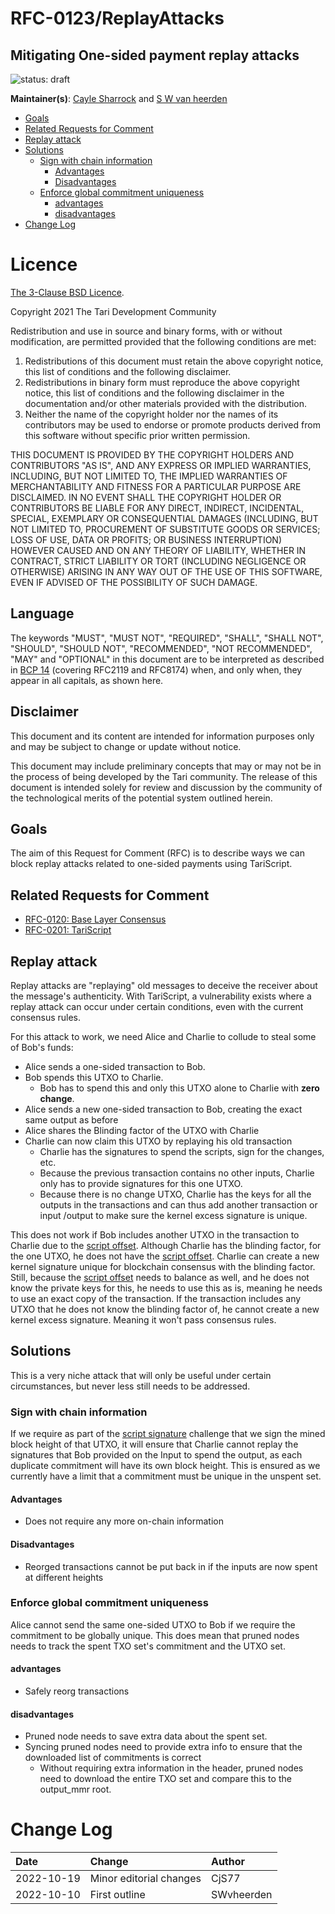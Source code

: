 
# RFC-0123/ReplayAttacks

## Mitigating One-sided payment replay attacks

![status: draft](theme/images/status-draft.svg)

**Maintainer(s)**: [Cayle Sharrock](https://github.com/CjS77) and [S W van heerden](https://github.com/SWvheerden)

<!-- TOC -->
  * [Goals](#goals)
  * [Related Requests for Comment](#related-requests-for-comment)
  * [Replay attack](#replay-attack)
  * [Solutions](#solutions)
    * [Sign with chain information](#sign-with-chain-information)
      * [Advantages](#advantages)
      * [Disadvantages](#disadvantages)
    * [Enforce global commitment uniqueness](#enforce-global-commitment-uniqueness)
      * [advantages](#advantages)
      * [disadvantages](#disadvantages)
* [Change Log](#change-log)
<!-- TOC -->

# Licence

[The 3-Clause BSD Licence](https://opensource.org/licenses/BSD-3-Clause).

Copyright 2021 The Tari Development Community

Redistribution and use in source and binary forms, with or without modification, are permitted provided that the
following conditions are met:

1. Redistributions of this document must retain the above copyright notice, this list of conditions and the following
   disclaimer.
2. Redistributions in binary form must reproduce the above copyright notice, this list of conditions and the following
   disclaimer in the documentation and/or other materials provided with the distribution.
3. Neither the name of the copyright holder nor the names of its contributors may be used to endorse or promote products
   derived from this software without specific prior written permission.

THIS DOCUMENT IS PROVIDED BY THE COPYRIGHT HOLDERS AND CONTRIBUTORS "AS IS", AND ANY EXPRESS OR IMPLIED WARRANTIES,
INCLUDING, BUT NOT LIMITED TO, THE IMPLIED WARRANTIES OF MERCHANTABILITY AND FITNESS FOR A PARTICULAR PURPOSE ARE
DISCLAIMED. IN NO EVENT SHALL THE COPYRIGHT HOLDER OR CONTRIBUTORS BE LIABLE FOR ANY DIRECT, INDIRECT, INCIDENTAL,
SPECIAL, EXEMPLARY OR CONSEQUENTIAL DAMAGES (INCLUDING, BUT NOT LIMITED TO, PROCUREMENT OF SUBSTITUTE GOODS OR
SERVICES; LOSS OF USE, DATA OR PROFITS; OR BUSINESS INTERRUPTION) HOWEVER CAUSED AND ON ANY THEORY OF LIABILITY,
WHETHER IN CONTRACT, STRICT LIABILITY OR TORT (INCLUDING NEGLIGENCE OR OTHERWISE) ARISING IN ANY WAY OUT OF THE USE OF
THIS SOFTWARE, EVEN IF ADVISED OF THE POSSIBILITY OF SUCH DAMAGE.

## Language

The keywords "MUST", "MUST NOT", "REQUIRED", "SHALL", "SHALL NOT", "SHOULD", "SHOULD NOT", "RECOMMENDED", 
"NOT RECOMMENDED", "MAY" and "OPTIONAL" in this document are to be interpreted as described in 
[BCP 14](https://tools.ietf.org/html/bcp14) (covering RFC2119 and RFC8174) when, and only when, they appear in all capitals, as 
shown here.

## Disclaimer

This document and its content are intended for information purposes only and may be subject to change or update
without notice.

This document may include preliminary concepts that may or may not be in the process of being developed by the Tari
community. The release of this document is intended solely for review and discussion by the community of the
technological merits of the potential system outlined herein.

## Goals

The aim of this Request for Comment (RFC) is to describe ways we can block replay attacks related to one-sided payments using TariScript.

## Related Requests for Comment

* [RFC-0120: Base Layer Consensus](RFC-0120_consensus.md)
* [RFC-0201: TariScript](RFC-0201_TariScript.md)

## Replay attack

Replay attacks are "replaying" old messages to deceive the receiver about the message's authenticity. 
With TariScript, a vulnerability exists where a replay attack can occur under certain conditions, even with the current consensus rules. 

For this attack to work, we need Alice and Charlie to collude to steal some of Bob's funds:

* Alice sends a one-sided transaction to Bob. 
* Bob spends this UTXO to Charlie. 
  * Bob has to spend this and only this UTXO alone to Charlie with **zero change**.
* Alice sends a new one-sided transaction to Bob, creating the exact same output as before
* Alice shares the Blinding factor of the UTXO with Charlie
* Charlie can now claim this UTXO by replaying his old transaction 
  * Charlie has the signatures to spend the scripts, sign for the changes, etc. 
  * Because the previous transaction contains no other inputs, Charlie only has to provide signatures for this one UTXO.
  * Because there is no change UTXO, Charlie has the keys for all the outputs in the transactions and can thus add another transaction or input
     /output to make sure the kernel excess signature is unique.

This does not work if Bob includes another UTXO in the transaction to Charlie due to the [script offset]. Although Charlie has the 
blinding factor, for the one UTXO, he does not have the [script offset]. Charlie can create a new kernel signature unique for blockchain consensus with the blinding factor. Still, because the [script offset] needs to balance as well, and he does not know the private keys for this, he needs
to use this as is, meaning he needs to use an exact copy of the transaction. If the transaction includes any UTXO that he does not know the 
blinding factor of, he cannot create a new kernel excess signature. Meaning it won't pass consensus rules. 

## Solutions

This is a very niche attack that will only be useful under certain circumstances, but never less still needs to be addressed. 

### Sign with chain information

If we require as part of the [script signature] challenge that we sign the mined block height of that UTXO, it will ensure that Charlie cannot replay the signatures that
Bob provided on the Input to spend the output, as each duplicate commitment will have its own block height. This is ensured as we currently have a limit that a commitment
must be unique in the unspent set. 

#### Advantages

* Does not require any more on-chain information

#### Disadvantages

* Reorged transactions cannot be put back in if the inputs are now spent at different heights


### Enforce global commitment uniqueness

Alice cannot send the same one-sided UTXO to Bob if we require the commitment to be globally unique. This does mean that pruned nodes needs 
to track the spent TXO set's commitment and the UTXO set.

#### advantages
* Safely reorg transactions

#### disadvantages
* Pruned node needs to save extra data about the spent set.
* Syncing pruned nodes need to provide extra info to ensure that the downloaded list of commitments is correct
  * Without requiring extra information in the header, pruned nodes need to download the entire TXO set and compare this to the output_mmr root.

# Change Log

| Date       | Change                  | Author     |
|:-----------|:------------------------|:-----------|
| 2022-10-19 | Minor editorial changes | CjS77      |
| 2022-10-10 | First outline           | SWvheerden |



[script offset]: Glossary.md#script-offset
[script signature]: RFC-0201_TariScript.md#transaction-input-changes

